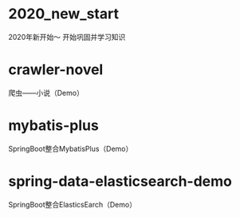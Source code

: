 # 2020_new_start
2020年新开始〜
开始巩固并学习知识
# crawler-novel
爬虫——小说（Demo）
# mybatis-plus
SpringBoot整合MybatisPlus（Demo）
# spring-data-elasticsearch-demo
SpringBoot整合ElasticsEarch（Demo）
